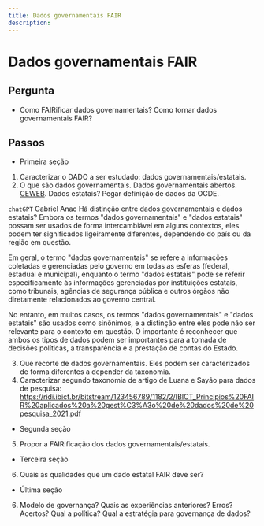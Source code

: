 ```yaml
---
title: Dados governamentais FAIR
description: 
---
```


# Dados governamentais FAIR



## Pergunta

- Como FAIRificar dados governamentais? Como tornar dados governamentais FAIR?


## Passos

- Primeira seção

1. Caracterizar o DADO a ser estudado: dados governamentais/estatais.
2. O que são dados governamentais. Dados governamentais abertos. [CEWEB](https://ceweb.br/guias/incentivo-ao-reuso-de-dados-abertos//capitulo-1/). Dados estatais? Pegar definição de dados da OCDE.

`chatGPT`
Gabriel Anac
Há distinção entre dados governamentais e dados estatais?
Embora os termos "dados governamentais" e "dados estatais" possam ser usados de forma intercambiável em alguns contextos, eles podem ter significados ligeiramente diferentes, dependendo do país ou da região em questão.

Em geral, o termo "dados governamentais" se refere a informações coletadas e gerenciadas pelo governo em todas as esferas (federal, estadual e municipal), enquanto o termo "dados estatais" pode se referir especificamente às informações gerenciadas por instituições estatais, como tribunais, agências de segurança pública e outros órgãos não diretamente relacionados ao governo central.

No entanto, em muitos casos, os termos "dados governamentais" e "dados estatais" são usados como sinônimos, e a distinção entre eles pode não ser relevante para o contexto em questão. O importante é reconhecer que ambos os tipos de dados podem ser importantes para a tomada de decisões políticas, a transparência e a prestação de contas do Estado.


3. Que recorte de dados governamentais. Eles podem ser caracterizados de forma diferentes a depender da taxonomia.
4. Caracterizar segundo taxonomia de artigo de Luana e Sayão para dados de pesquisa:  https://ridi.ibict.br/bitstream/123456789/1182/2/IBICT_Principios%20FAIR%20aplicados%20a%20gest%C3%A3o%20de%20dados%20de%20pesquisa_2021.pdf

- Segunda seção

5. Propor a FAIRificação dos dados governamentais/estatais.

- Terceira seção

6. Quais as qualidades que um dado estatal FAIR deve ser?

- Última seção

6. Modelo de governança? Quais as experiências anteriores? Erros? Acertos? Qual a política? Qual a estratégia para governança de dados?
